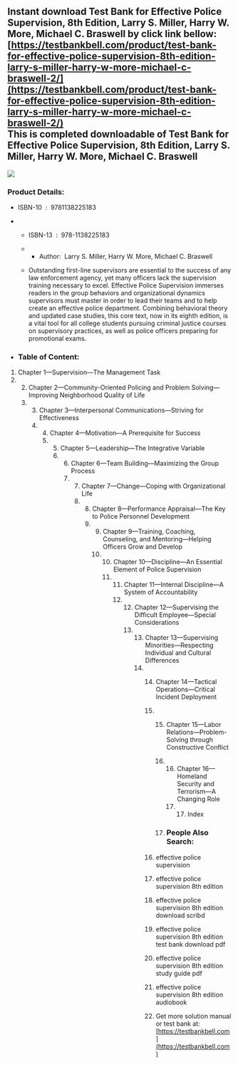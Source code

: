 Instant download **Test Bank for Effective Police Supervision, 8th Edition, Larry S. Miller, Harry W. More, Michael C. Braswell** by click link bellow:  
[https://testbankbell.com/product/test-bank-for-effective-police-supervision-8th-edition-larry-s-miller-harry-w-more-michael-c-braswell-2/](https://testbankbell.com/product/test-bank-for-effective-police-supervision-8th-edition-larry-s-miller-harry-w-more-michael-c-braswell-2/)  
This is completed downloadable of Test Bank for Effective Police Supervision, 8th Edition, Larry S. Miller, Harry W. More, Michael C. Braswell
----------------------------------------------------------------------------------------------------------------------------------------------


![](https://testbankbell.com/wp-content/uploads/2023/05/9781138225183_TestBank-2.jpg)
### Product Details:


* ISBN-10 ‏ : ‎ 9781138225183
* * ISBN-13 ‏ : ‎ 978-1138225183
  * * Author:  Larry S. Miller, Harry W. More, Michael C. Braswell
   
  * Outstanding first-line supervisors are essential to the success of any law enforcement agency, yet many officers lack the supervision training necessary to excel. Effective Police Supervision immerses readers in the group behaviors and organizational dynamics supervisors must master in order to lead their teams and to help create an effective police department. Combining behavioral theory and updated case studies, this core text, now in its eighth edition, is a vital tool for all college students pursuing criminal justice courses on supervisory practices, as well as police officers preparing for promotional exams.
 
* ### Table of Content:

1. Chapter 1—Supervision—The Management Task
2. 2. Chapter 2—Community-Oriented Policing and Problem Solving—Improving Neighborhood Quality of Life
   3. 3. Chapter 3—Interpersonal Communications—Striving for Effectiveness
      4. 4. Chapter 4—Motivation—A Prerequisite for Success
         5. 5. Chapter 5—Leadership—The Integrative Variable
            6. 6. Chapter 6—Team Building—Maximizing the Group Process
               7. 7. Chapter 7—Change—Coping with Organizational Life
                  8. 8. Chapter 8—Performance Appraisal—The Key to Police Personnel Development
                     9. 9. Chapter 9—Training, Coaching, Counseling, and Mentoring—Helping Officers Grow and Develop
                        10. 10. Chapter 10—Discipline—An Essential Element of Police Supervision
                            11. 11. Chapter 11—Internal Discipline—A System of Accountability
                                12. 12. Chapter 12—Supervising the Difficult Employee—Special Considerations
                                    13. 13. Chapter 13—Supervising Minorities—Respecting Individual and Cultural Differences
                                        14. 14. Chapter 14—Tactical Operations—Critical Incident Deployment
                                            15. 15. Chapter 15—Labor Relations—Problem-Solving through Constructive Conflict
                                                16. 16. Chapter 16—Homeland Security and Terrorism—A Changing Role
                                                    17. 17. Index
                                                       
                                                17. ### People Also Search:
                                               
                                            16. effective police supervision
                                           
                                            17. effective police supervision 8th edition
                                           
                                            18. effective police supervision 8th edition download scribd
                                           
                                            19. effective police supervision 8th edition test bank download pdf
                                           
                                            20. effective police supervision 8th edition study guide pdf
                                           
                                            21. effective police supervision 8th edition audiobook
                                            22.  Get more solution manual or test bank at: [https://testbankbell.com](https://testbankbell.com)
